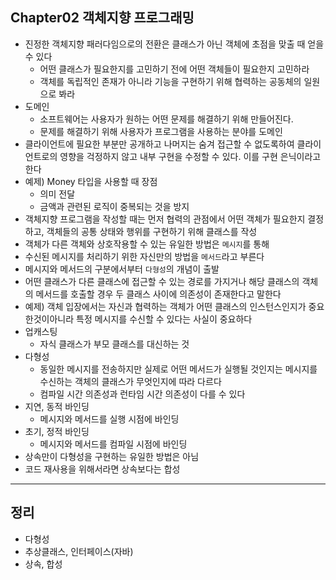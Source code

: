 ## Chapter02 객체지향 프로그래밍
- 진정한 객체지향 패러다임으로의 전환은 클래스가 아닌 객체에 초점을 맞출 때 얻을 수 있다
    - 어떤 클래스가 필요한지를 고민하기 전에 어떤 객체들이 필요한지 고민하라
    - 객체를 독립적인 존재가 아니라 기능을 구현하기 위해 협력하는 공동체의 일원으로 봐라
- 도메인
    - 소프트웨어는 사용자가 원하는 어떤 문제를 해결하기 위해 만들어진다.
    - 문제를 해결하기 위해 사용자가 프로그램을 사용하는 분야를 도메인
- 클라이언트에 필요한 부분만 공개하고 나머지는 숨겨 접근할 수 없도록하여 클라이언트로의 영향을 걱정하지 않고 내부 구현을 수정할 수 있다. 이를 구현 은닉이라고 한다
- 예제) Money 타입을 사용할 때 장점
    - 의미 전달
    - 금액과 관련된 로직이 중복되는 것을 방지
- 객체지향 프로그램을 작성할 때는 먼저 협력의 관점에서 어떤 객체가 필요한지 결정하고, 객체들의 공통 상태와 행위를 구현하기 위해 클래스를 작성
- 객체가 다른 객체와 상호작용할 수 있는 유일한 방법은 `메시지`를 통해
- 수신된 메시지를 처리하기 위한 자신만의 방법을 `메서드`라고 부른다
- 메시지와 메서드의 구분에서부터 `다형성`의 개념이 출발
- 어떤 클래스가 다른 클래스에 접근할 수 있는 경로를 가지거나 해당 클래스의 객체의 메서드를 호출할 경우 두 클래스 사이에 의존성이 존재한다고 말한다
- 예제) 객체 입장에서는 자신과 협력하는 객체가 어떤 클래스의 인스턴스인지가 중요한것이아니라 특정 메시지를 수신할 수 있다는 사실이 중요하다
- 업캐스팅
    - 자식 클래스가 부모 클래스를 대신하는 것
- 다형성
    - 동일한 메시지를 전송하지만 실제로 어떤 메서드가 실행될 것인지는 메시지를 수신하는 객체의 클래스가 무엇인지에 따라 다르다
    - 컴파일 시간 의존성과 런타임 시간 의존성이 다를 수 있다
- 지연, 동적 바인딩
    - 메시지와 메서드를 실행 시점에 바인딩
- 초기, 정적 바인딩
    - 메시지와 메서드를 컴파일 시점에 바인딩
- 상속만이 다형성을 구현하는 유일한 방법은 아님
- 코드 재사용을 위해서라면 상속보다는 합성
---

## 정리
- 다형성
- 추상클래스, 인터페이스(자바)
- 상속, 합성